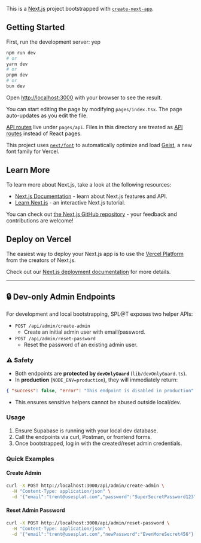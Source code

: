 This is a [Next.js](https://nextjs.org) project bootstrapped with [`create-next-app`](https://nextjs.org/docs/pages/api-reference/create-next-app).

## Getting Started

First, run the development server:
yep
```bash
npm run dev
# or
yarn dev
# or
pnpm dev
# or
bun dev
```

Open [http://localhost:3000](http://localhost:3000) with your browser to see the result.

You can start editing the page by modifying `pages/index.tsx`. The page auto-updates as you edit the file.

[API routes](https://nextjs.org/docs/pages/building-your-application/routing/api-routes) live under `pages/api`. Files in this directory are treated as [API routes](https://nextjs.org/docs/pages/building-your-application/routing/api-routes) instead of React pages.

This project uses [`next/font`](https://nextjs.org/docs/pages/building-your-application/optimizing/fonts) to automatically optimize and load [Geist](https://vercel.com/font), a new font family for Vercel.

## Learn More

To learn more about Next.js, take a look at the following resources:

- [Next.js Documentation](https://nextjs.org/docs) - learn about Next.js features and API.
- [Learn Next.js](https://nextjs.org/learn-pages-router) - an interactive Next.js tutorial.

You can check out [the Next.js GitHub repository](https://github.com/vercel/next.js) - your feedback and contributions are welcome!

## Deploy on Vercel

The easiest way to deploy your Next.js app is to use the [Vercel Platform](https://vercel.com/new?utm_medium=default-template&filter=next.js&utm_source=create-next-app&utm_campaign=create-next-app-readme) from the creators of Next.js.

Check out our [Next.js deployment documentation](https://nextjs.org/docs/pages/building-your-application/deploying) for more details.

---

## 🔒 Dev-only Admin Endpoints

For development and local bootstrapping, SPL@T exposes two helper APIs:

- `POST /api/admin/create-admin`
  - Create an initial admin user with email/password.
- `POST /api/admin/reset-password`
  - Reset the password of an existing admin user.

### ⚠️ Safety
- Both endpoints are **protected by `devOnlyGuard`** (`lib/devOnlyGuard.ts`).
- In **production** (`NODE_ENV=production`), they will immediately return:

```json
{ "success": false, "error": "This endpoint is disabled in production" }
```

- This ensures sensitive helpers cannot be abused outside local/dev.

### Usage
1. Ensure Supabase is running with your local dev database.
2. Call the endpoints via curl, Postman, or frontend forms.
3. Once bootstrapped, log in with the created/reset admin credentials.

### Quick Examples

#### Create Admin
```bash
curl -X POST http://localhost:3000/api/admin/create-admin \
  -H "Content-Type: application/json" \
  -d '{"email":"trent@usesplat.com","password":"SuperSecretPassword123"}'
```

#### Reset Admin Password
```bash
curl -X POST http://localhost:3000/api/admin/reset-password \
  -H "Content-Type: application/json" \
  -d '{"email":"trent@usesplat.com","newPassword":"EvenMoreSecret456"}'
```
